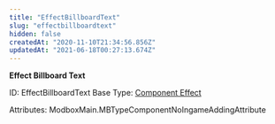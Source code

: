 ```yaml
---
title: "EffectBillboardText"
slug: "effectbillboardtext"
hidden: false
createdAt: "2020-11-10T21:34:56.856Z"
updatedAt: "2021-06-18T00:27:13.674Z"
---
```

**Effect Billboard Text**


ID: EffectBillboardText
Base Type: [Component Effect](doc:componenteffect)


Attributes:
ModboxMain.MBTypeComponentNoIngameAddingAttribute